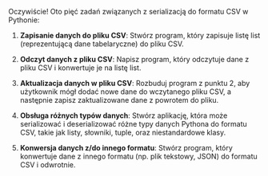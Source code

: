 Oczywiście! Oto pięć zadań związanych z serializacją do formatu CSV w Pythonie:

1. **Zapisanie danych do pliku CSV**: Stwórz program, który zapisuje listę list (reprezentującą dane tabelaryczne) do pliku CSV.

2. **Odczyt danych z pliku CSV**: Napisz program, który odczytuje dane z pliku CSV i konwertuje je na listę list.

3. **Aktualizacja danych w pliku CSV**: Rozbuduj program z punktu 2, aby użytkownik mógł dodać nowe dane do wczytanego pliku CSV, a następnie zapisz zaktualizowane dane z powrotem do pliku.

4. **Obsługa różnych typów danych**: Stwórz aplikację, która może serializować i deserializować różne typy danych Pythona do formatu CSV, takie jak listy, słowniki, tuple, oraz niestandardowe klasy.

5. **Konwersja danych z/do innego formatu**: Stwórz program, który konwertuje dane z innego formatu (np. plik tekstowy, JSON) do formatu CSV i odwrotnie.